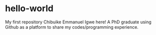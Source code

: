 # hello-world
My first repository
Chibuike Emmanuel Igwe here! A PhD graduate using Github as a platform to share my codes/programming experience.
